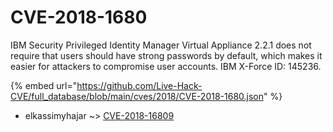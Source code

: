 # CVE-2018-1680

IBM Security Privileged Identity Manager Virtual Appliance 2.2.1 does not require that users should have strong passwords by default, which makes it easier for attackers to compromise user accounts. IBM X-Force ID: 145236.

{% embed url="https://github.com/Live-Hack-CVE/full_database/blob/main/cves/2018/CVE-2018-1680.json" %}


* elkassimyhajar ~> [CVE-2018-16809](https://www.alice-snow.ru/2018/database/cve-2018-1680/cve-2018-16809-elkassimyhajar)